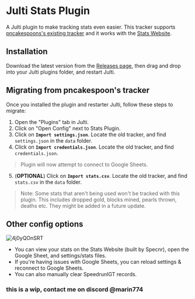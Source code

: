 # Julti Stats Plugin
A Julti plugin to make tracking stats even easier. This tracker supports [pncakespoons's existing tracker](https://github.com/pncakespoon1/ResetTracker) and it works with the [Stats Website](https://reset-analytics-dev.vercel.app/).


## Installation
Download the latest version from the [Releases page](https://github.com/marin774/Julti-Stats-Plugin/releases), then drag and drop into your Julti plugins folder, and restart Julti.

## Migrating from pncakespoon's tracker
Once you installed the plugin and restarter Julti, follow these steps to migrate:
1. Open the "Plugins" tab in Julti.
2. Click on "Open Config" next to Stats Plugin.
3. Click on **`Import settings.json`**. Locate the old tracker, and find `settings.json` in the `data` folder.
4. Click on **`Import credentials.json`**. Locate the old tracker, and find `credentials.json`.
> Plugin will now attempt to connect to Google Sheets.
5. (**OPTIONAL**) Click on **`Import stats.csv`**. Locate the old tracker, and find `stats.csv` in the `data` folder.


> Note: Some stats that aren't being used won't be tracked with this plugin. This includes dropped gold, blocks mined, pearls thrown, deaths etc. They might be added in a future update.

## Other config options
![4j0yQOnSRT](https://github.com/marin774/Julti-Stats-Plugin/assets/87690741/87521026-e53d-43e3-9872-920a0abee86b)

- You can view your stats on the Stats Website (built by Specnr), open the Google Sheet, and settings/stats files.
- If you're having issues with Google Sheets, you can reload settings & reconnect to Google Sheets.
- You can also manually clear SpeedrunIGT records.


### this is a wip, contact me on discord @marin774
